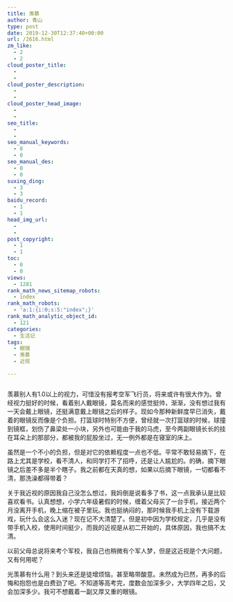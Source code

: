 ```yaml
---
title: 羡慕
author: 青山
type: post
date: 2019-12-30T12:37:40+00:00
url: /2616.html
zm_like:
  - 2
  - 2
cloud_poster_title:
  - 
  - 
cloud_poster_description:
  - 
  - 
cloud_poster_head_image:
  - 
  - 
seo_title:
  - 
  - 
seo_manual_keywords:
  - 0
  - 0
seo_manual_des:
  - 0
  - 0
suxing_ding:
  - 3
  - 3
baidu_record:
  - 1
  - 1
head_img_url:
  - 
  - 
post_copyright:
  - 1
  - 1
toc:
  - 0
  - 0
views:
  - 1281
rank_math_news_sitemap_robots:
  - index
rank_math_robots:
  - 'a:1:{i:0;s:5:"index";}'
rank_math_analytic_object_id:
  - 121
categories:
  - 生活记
tags:
  - 眼镜
  - 羡慕
  - 近视

---
```

<div class="wp-block-image">
  <figure class="aligncenter size-large"><a href="https://rmt.dogedoge.com/fetch/lucy/storage/xianmu.jpg" loading="lazy" rel="sponsored" data-fancybox="gallery"><img decoding="async" src="https://rmt.dogedoge.com/fetch/lucy/storage/xianmu.jpg" alt=""/ alt="羡慕 - 第1张图片" title="羡慕 - 第1张图片 | 印记" ></a></figure>
</div>

羡慕别人有1.0以上的视力，可惜没有报考空军飞行员，将来或许有很大作为。曾经视力挺好的时候，看着别人戴眼镜，莫名而来的感觉挺帅，渐渐，没有想过我有一天会戴上眼镜，还挺满意戴上眼镜之后的样子。现如今那种新鲜度早已消失，戴着的眼镜反而像是个负担。打篮球时特别不方便，曾经就一次打篮球的时候，球撞到镜框，划伤了鼻梁处一小块，另外也可能由于我的马虎，至今两副眼镜长长的挂在耳朵上的那部分，都被我的屁股坐过，无一例外都是在寝室的床上。

虽然是一个不小的负担，但是对它的依赖程度一点也不低。平常不敢轻易摘下，在路上尤其是学校，看不清人，和同学打不了招呼，还是让人尴尬的。的确，摘下眼镜之后差不多是半个瞎子。我之前都在天真的想，如果以后摘下眼镜，一切都看不清，那洗澡都得带着？

关于我近视的原因我自己没怎么想过，我妈倒是说看多了书，这一点我承认是比较喜欢看书。认真想想，小学六年级暑假的时候，缠着父母买了一台手机，接近两个月没离开手机，晚上缩在被子里玩。我也挺纳闷的，那时候我手机上没有下载游戏，玩什么会这么入迷？现在记不大清楚了。但是初中因为学校规定，几乎是没有带手机入校，使用时间挺少，而我的近视是从初二开始的，具体原因，我也搞不太清。

以前父母总说将来考个军校，我自己也稍微有个军人梦，但是这近视是个大问题，又有何用呢？

光羡慕有什么用？到头来还是徒增烦恼，甚至略带酸意。未然成为已然，再多的后悔和抱怨也是白费劲了吧。不知道等高考完，度数会加深多少，大学四年之后，又会加深多少。我可不想戴着一副又厚又重的眼镜。